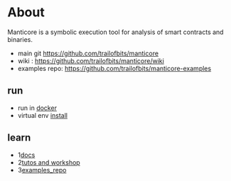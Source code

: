 # About

Manticore is a symbolic execution tool for analysis of smart contracts and binaries.


* main git https://github.com/trailofbits/manticore
* wiki : https://github.com/trailofbits/manticore/wiki
* examples repo: https://github.com/trailofbits/manticore-examples


## run
* run in [docker](docker.md)
* virtual env [install](install.md)

## learn
* 1[docs](docs.md)
* 2[tutos and workshop](tutos/readme.md)
* 3[examples_repo](examples_repo.md)

